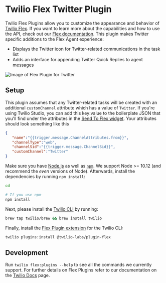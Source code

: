 # Twilio Flex Twitter Plugin

Twilio Flex Plugins allow you to customize the appearance and behavior of [Twilio Flex](https://www.twilio.com/flex). If you want to learn more about the capabilities and how to use the API, check out our [Flex documentation](https://www.twilio.com/docs/flex). This plugin makes Twitter specific additions to the Flex Agent experience:
* Displays the Twitter icon for Twitter-related communications in the task list
* Adds an interface for appending Twitter Quick Replies to agent messages

![Image of Flex Plugin for Twitter](https://user-images.githubusercontent.com/46247485/189678486-948d6890-1e0d-4ae7-b619-ba83607a660e.png)

## Setup
This plugin assumes that any Twitter-related tasks will be created with an additional `customChannel` attribute which has a value of `Twitter`. If you're using Twilio Studio, you can add this key:value to the boilerplate JSON that you'll find under the attributes in the [Send To Flex widget](https://www.twilio.com/docs/studio/widget-library/send-flex). Your attributes should look something like this
```json
{
   "name":"{{trigger.message.ChannelAttributes.from}}",
   "channelType":"web",
   "channelSid":"{{trigger.message.ChannelSid}}",
   "customChannel":"Twitter"
}
```

Make sure you have [Node.js](https://nodejs.org) as well as [`npm`](https://npmjs.com). We support Node >= 10.12 (and recommend the _even_ versions of Node). Afterwards, install the dependencies by running `npm install`:

```bash
cd 

# If you use npm
npm install
```

Next, please install the [Twilio CLI](https://www.twilio.com/docs/twilio-cli/quickstart) by running:

```bash
brew tap twilio/brew && brew install twilio
```

Finally, install the [Flex Plugin extension](https://github.com/twilio-labs/plugin-flex/tree/v1-beta) for the Twilio CLI:

```bash
twilio plugins:install @twilio-labs/plugin-flex
```

## Development

Run `twilio flex:plugins --help` to see all the commands we currently support. For further details on Flex Plugins refer to our documentation on the [Twilio Docs](https://www.twilio.com/docs/flex/developer/plugins/cli) page.

